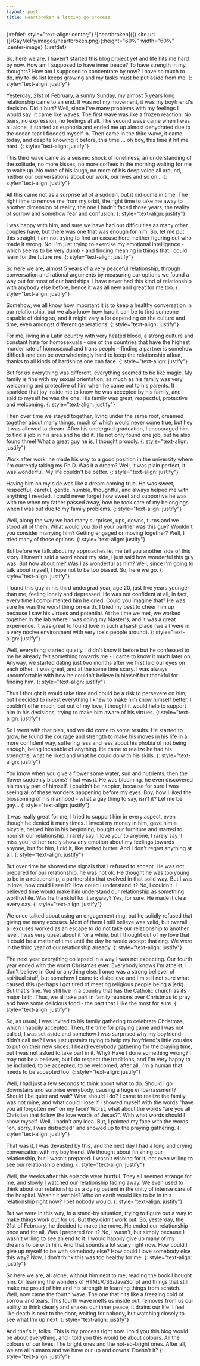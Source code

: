 ```yaml
---
layout: post
title: Heartbroken a letting go process
---
```


{:refdef: style="text-align: center;"}
![heartbroken]({{ site.url }}/GayMePy/images/heartbroken.png){:height="60%" width="60%" .center-image}
{: refdef}

So, here we are, I haven't started this blog project yet and life hits me hard by now. How am I supposed to have inner peace? To have strength in my thoughts? How am I supposed to concentrate by now? I have so much to do, my to-do list keeps growing and my tasks must be put aside from me.
{: style="text-align: justify"}

Yesterday, 21st of February, a sunny Sunday, my almost 5 years long relationship came to an end. It was not my movement, it was my boyfriend's decision. Did it hurt? Well, since I've many problems with my feelings I would say: it came like waves. The first wave was like a frozen reaction. No tears, no expression, no feelings at all. The second wave came when I was all alone, it started as euphoria and ended me up almost dehydrated due to the ocean tear I flooded myself in. Then came in the third wave, it came today, and despite knowing it before, this time ... oh boy, this time it hit me hard.
{: style="text-align: justify"}

This third wave came as a seismic shock of loneliness, an understanding of the solitude, no more kisses, no more coffees in the morning waiting for me to wake up. No more of his laugh, no more of his deep voice all around, neither our conversations about our work, our lives and so on...
{: style="text-align: justify"}

All this came not as a surprise all of a sudden, but it did come in time. The right time to remove me from my orbit, the right time to take me away to another dimension of reality, the one I hadn't faced those years, the reality of sorrow and somehow fear and confusion.
{: style="text-align: justify"}

I was happy with him, and sure we have had our difficulties as many other couples have, but there was one that was enough for him. So, let me put this straight, I am not trying to find an excuse here, neither figuring out who made it wrong. No. I'm just trying to exercise my emotional intelligence - which seems to be very dumb - and finding meaning in things that I could learn for the future me.
{: style="text-align: justify"}

So here we are, almost 5 years of a very peaceful relationship, through conversation and rational arguments by measuring our options we found a way out for most of our hardships. I have never had this kind of relationship with anybody else before, hence it was all new and great for me too.
{: style="text-align: justify"}

Somehow, we all know how important it is to keep a healthy conversation in our relationship, but we also know how hard it can be to find someone capable of doing so, and it might vary a lot depending on the culture and time, even amongst different generations.
{: style="text-align: justify"}

For me, living in a Latin country with very heated blood, a strong culture and constant hate for homosexuals - one of the countries that have the highest murder rate of homosexual and trans people - finding a partner is somehow difficult and can be overwhelmingly hard to keep the relationship afloat, thanks to all kinds of hardships one can face.
{: style="text-align: justify"}

But for us everything was different, everything seemed to be like magic. My family is fine with my sexual orientation, as much as his family was very welcoming and protective of him when he came out to his parents. It sparkled that joy inside me to know he was accepted by his family, and I said to myself he was the one. His family was great, respectful, protective and welcoming.
{: style="text-align: justify"}

Then over time we stayed together, living under the same roof, dreamed together about many things, much of which would never come true, but hey it was allowed to dream. After his undergrad graduation, I encouraged him to find a job in his area and he did it. He not only found one job, but he also found three! What a great guy he is, I thought proudly. 
{: style="text-align: justify"}

Work after work, he made his way to a good position in the university where I'm currently taking my Ph.D. Was it a dream? Well, it was plain perfect, it was wonderful. My life couldn't be better.
{: style="text-align: justify"}

Having him on my side was like a dream coming true. He was sweet, respectful, careful, gentle, humble, thoughtful, and always helped me with anything I needed. I could never forget how sweet and supportive he was with me when my father passed away, how he took care of my belongings when I was out due to my family problems.
{: style="text-align: justify"}

Well, along the way we had many surprises, ups, downs, turns and we stood all of them. What would you do if your partner was this guy? Wouldn't you consider marrying him? Getting engaged or moving together? Well, I tried many of those options.
{: style="text-align: justify"}

But before we talk about my approaches let me tell you another side of this story. I haven't said a word about my side, I just said how wonderful this guy was. But how about me? Was I as wonderful as him? Well, since I'm going to talk about myself, I hope not to be too biased. So, here we go.
{: style="text-align: justify"}

I found this guy in his third undergrad year, age 20, just five years younger than me, feeling lonely and depressed. He was not confident at all, in fact, every time I complimented him he cried. Could you imagine that? He was sure he was the worst thing on earth. I tried my best to cheer him up because I saw his virtues and potential. At the time we met, we worked together in the lab where I was doing my Master's, and it was a great experience. It was great to found love in such a harsh place (we all were in a very nocive environment with very toxic people around).
{: style="text-align: justify"}

Well, everything started quietly. I didn't know it before but he confessed to me he already felt something towards me - I came to know it much later on. Anyway, we started dating just two months after we first laid our eyes on each other. It was great, and at the same time scary. I was always uncomfortable with how he couldn't believe in himself but thankful for finding him.
{: style="text-align: justify"}

Thus I thought it would take time and could be a risk to persevere on him, but I decided to invest everything I knew to make him know himself better. I couldn't offer much, but out of my love, I thought it would help to support him in his decisions, trying to make him aware of his virtues.
{: style="text-align: justify"}

So I went with that plan, and we did come to some results. He started to grow, he found the courage and strength to make his moves in his life in a more confident way, suffering less and less about his phobia of not being enough, being incapable of anything. He came to realize he had his strengths, what he liked and what he could do with his skills.
{: style="text-align: justify"}

You know when you give a flower some water, sun and nutrients, then the flower suddenly blooms? That was it. He was blooming, he even discovered his manly part of himself. I couldn't be happier, because for sure I was seeing all of these wonders happening before my eyes. Boy, how I liked the blossoming of his manhood - what a gay thing to say, isn't it? Let me be gay...
{: style="text-align: justify"}

It was really great for me, I tried to support him in every aspect, even though he denied it many times. I invest my money in him, gave him a bicycle, helped him in his beginning, bought our furniture and started to nourish our relationship. I rarely say 'I love you' to anyone, I rarely say 'I miss you', either rarely show any emotion about my feelings towards anyone, but for him, I did it, like melted butter. And I don't regret anything at all.
{: style="text-align: justify"}

But over time he showed me signals that I refused to accept. He was not prepared for our relationship, he was not ok. He thought he was too young to be in a relationship, a partnership that evolved in that solid way. But I was in love, how could I see it? How could I understand it? No, I couldn't. I believed time would make him understand our relationship as something worthwhile. Was he thankful for it anyway? Yes, for sure. He made it clear every day.
{: style="text-align: justify"}

We once talked about using an engagement ring, but he solidly refused that giving me many excuses. Most of them I still believe was valid, but overall all excuses worked as an escape to do not take our relationship to another level. I was very upset about it for a while, but I thought out of my love that it could be a matter of time until the day he would accept that ring. We were in the third year of our relationship already.
{: style="text-align: justify"}

The next year everything collapsed in a way I was not expecting. Our fourth year ended with the worst Christmas ever. Everybody knows I'm atheist, I don't believe in God or anything else. I once was a strong believer of spiritual stuff, but somehow I came to disbelieve and I'm still not sure what caused this (perhaps I got tired of meeting religious people being a jerk). But that's fine. We still live in a country that has the Catholic church as its major faith. Thus, we all take part in family reunions over Christmas to pray and have some delicious food - the part that I like the most for sure.
{: style="text-align: justify"}

So, as usual, I was invited to his family gathering to celebrate Christmas, which I happily accepted. Then, the time for praying came and I was not called, I was set aside and somehow I was surprised why my boyfriend didn't call me? I was just upstairs trying to help my boyfriend's little cousins to put on their new shoes. I heard everybody gathering for the praying time, but I was not asked to take part in it. Why? Have I done something wrong? I may not be a believer, but I do respect the traditions, and I'm very happy to be included, to be accepted, to be welcomed, after all, I'm a human that needs to be accepted too.
{: style="text-align: justify"}

Well, I had just a few seconds to think about what to do. Should I go downstairs and surprise everybody, causing a huge embarrassment? Should I be quiet and wait? What should I do? I came to realize the family was not mine, and what could I lose if I showed myself with the words "have you all forgotten me" on my face? Worst, what about the words "are you all Christian that follow the love words of Jesus?". With what words should I show myself. Well, I hadn't any idea. But, I painted my face with the words "oh, sorry, I was distracted" and showed up to the praying gathering.
{: style="text-align: justify"}

That was it, I was devasted by this, and the next day I had a long and crying conversation with my boyfriend. We thought about finishing our relationship, but I wasn't prepared. I wasn't wishing for it, not even willing to see our relationship ending.
{: style="text-align: justify"}

Well, the weeks after this episode were hurtful. They all seemed strange for me, and slowly I watched our relationship fading away. We even used to think about our relationship as a dying patient in the unity of intense care of the hospital. Wasn't it terrible? Who on earth would like to be in this relationship right now? I bet nobody would.
{: style="text-align: justify"}

But we were in this way, in a stand-by situation, trying to figure out a way to make things work out for us. But they didn't work out. So, yesterday, the 21st of February, he decided to make the move. He ended our relationship once and for all. Was I prepared for it? No, I wasn't, but simply because I wasn't willing to see an end to it. I would happily give up many of my dreams to be with him. And that sounds a lot scary right now. How could I give up myself to be with somebody else? How could I love somebody else this way? Now, I don't think this was too healthy for me.
{: style="text-align: justify"}

So here we are, all alone, without him next to me, reading the book I bought him. Or learning the wonders of HTML/CSS/JavaScript and things that still make me proud of him and his strength in learning things from scratch. Well, now came the fourth wave. The one that hits like a freezing cold of sorrow and tears. This fourth wave melts us inside out, removes from us our ability to think clearly and shakes our inner peace, it drains our life. I feel like death is next to the door, waiting for nobody, but watching closely to see what I'm up next.
{: style="text-align: justify"}

And that's it, folks. This is my process right now. I told you this blog would be about everything, and I told you this would be about colours. All the colours of our lives. The bright ones and the not-so-bright ones. After all, we are all humans and we have our up and downs. Doesn't it?
{: style="text-align: justify"}
